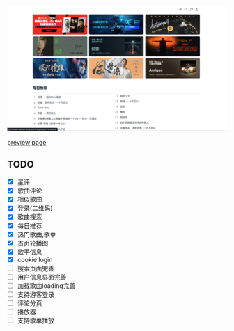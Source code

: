 ![](banner.png)

[preview page](https://nextjs-netease-music.vercel.app/)

## TODO

- [x] 星评
- [x] 歌曲评论
- [x] 相似歌曲
- [x] 登录(二维码)
- [x] 歌曲搜索
- [x] 每日推荐
- [x] 热门歌曲,歌单
- [x] 首页轮播图
- [x] 歌手信息
- [x] cookie login
- [ ] 搜索页面完善
- [ ] 用户信息界面完善
- [ ] 加载歌曲loading完善
- [ ] 支持游客登录
- [ ] 评论分页
- [ ] 播放器
- [ ] 支持歌单播放

<!-- - [x] [301](https://github.com/Binaryify/NeteaseCloudMusicApi/issues/961) -->
<!-- - [ ] 支持直接调用 [neteasemusicapi](https://github.com/Binaryify/NeteaseCloudMusicApi/issues/1842) -->

<!-- https://github.com/imsyy/SPlayer/blob/dev/src/api/home.js -->

<!-- ```
Error: ENOENT: no such file or directory, scandir 'D:\Workspace\react-music\.next\server\vendor-chunks\module'
``` -->
<!-- - mp3 cache -->
<!-- - 跨域问题() -->
